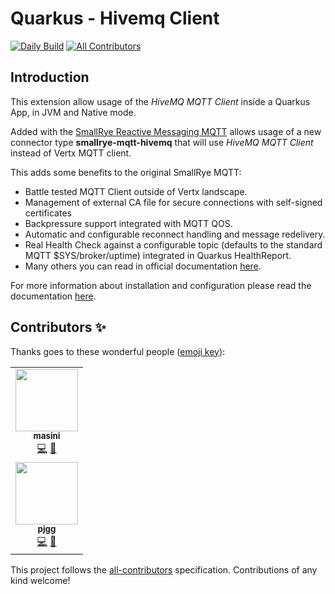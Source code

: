 # Quarkus - Hivemq Client
<!-- ALL-CONTRIBUTORS-BADGE:START - Do not remove or modify this section -->
[![Daily Build](https://github.com/quarkiverse/quarkus-hivemq-client/actions/workflows/daily.yaml/badge.svg)](https://github.com/quarkiverse/quarkus-hivemq-client/actions/workflows/daily.yaml) [![All Contributors](https://img.shields.io/badge/all_contributors-1-orange.svg?style=flat-square)](#contributors-)
<!-- ALL-CONTRIBUTORS-BADGE:END -->

## Introduction

This extension allow usage of the _HiveMQ MQTT Client_ inside a Quarkus App, in JVM and Native mode.

Added with the [SmallRye Reactive Messaging MQTT](https://smallrye.io/smallrye-reactive-messaging/4.3.0/mqtt/mqtt/) allows usage of a new connector type **smallrye-mqtt-hivemq** that will use _HiveMQ MQTT Client_ instead of Vertx MQTT client.

This adds some benefits to the original SmallRye MQTT:

* Battle tested MQTT Client outside of Vertx landscape.
* Management of external CA file for secure connections with self-signed certificates
* Backpressure support integrated with MQTT QOS.
* Automatic and configurable reconnect handling and message redelivery.
* Real Health Check against a configurable topic (defaults to the standard MQTT $SYS/broker/uptime) integrated in Quarkus HealthReport.
* Many others you can read in official documentation [here](https://hivemq.github.io/hivemq-mqtt-client/).

For more information about installation and configuration please read the documentation
[here](https://quarkiverse.github.io/quarkiverse-docs/quarkus-hivemq-client/dev/index.html).

## Contributors ✨

Thanks goes to these wonderful people ([emoji key](https://allcontributors.org/docs/en/emoji-key)):

<!-- ALL-CONTRIBUTORS-LIST:START - Do not remove or modify this section -->
<!-- prettier-ignore-start -->
<!-- markdownlint-disable -->
<table>
  <tr>
    <td align="center"><a href="https://github.com/masini"><img src="https://avatars.githubusercontent.com/u/2060870?v=4?s=100" width="100px;" alt=""/><br /><sub><b>masini</b></sub></a><br /><a href="https://github.com/quarkiverse/quarkus-hivemq-client/commits?author=masini" title="Code">💻</a> <a href="#maintenance-masini" title="Maintenance">🚧</a></td>
  </tr>
  <tr>
    <td align="center"><a href="https://github.com/pjgg"><img src="https://avatars.githubusercontent.com/u/3541131?v=4" width="100px;" alt=""/><br /><sub><b>pjgg</b></sub></a><br /><a href="https://github.com/quarkiverse/quarkus-hivemq-client/commits?author=pjgg" title="Code">💻</a> <a href="#maintenance-pjgg" title="Maintenance">🚧</a></td>
  </tr>
</table>

<!-- markdownlint-restore -->
<!-- prettier-ignore-end -->

<!-- ALL-CONTRIBUTORS-LIST:END -->

This project follows the [all-contributors](https://github.com/all-contributors/all-contributors) specification. Contributions of any kind welcome!

